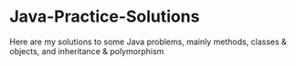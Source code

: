 # Java-Practice-Solutions
Here are my solutions to some Java problems, mainly methods, classes &amp; objects, and inheritance &amp; polymorphism
